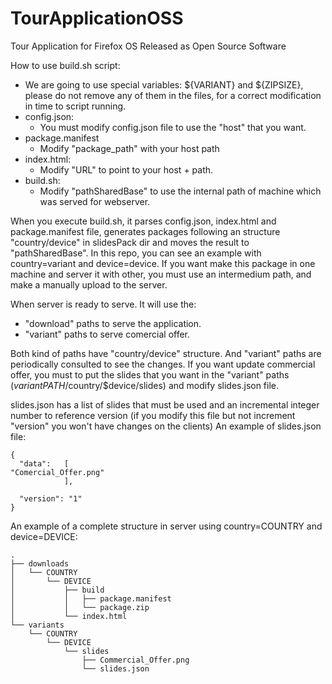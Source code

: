 TourApplicationOSS
==================

Tour Application for Firefox OS Released as Open Source Software


How to use build.sh script:
- We are going to use special variables: ${VARIANT} and ${ZIPSIZE}, please do not remove any of them in the files, for a correct modification in time to script running.
- config.json:
	- You must modify config.json file to use the "host" that you want.
- package.manifest
	- Modify "package_path" with your host path
- index.html:
	- Modify "URL" to point to your host + path.
- build.sh:
	- Modify "pathSharedBase" to use the internal path of machine which was served for webserver.

When you execute build.sh, it parses config.json, index.html and package.manifest file, generates packages following an structure "country/device" in slidesPack dir and moves the result to "pathSharedBase". In this repo, you can see an example with country=variant and device=device.
If you want make this package in one machine and server it with other, you must use an intermedium path, and make a manually upload to the server.

When server is ready to serve. It will use the:
- "download" paths to serve the application.
- "variant" paths to serve comercial offer.

Both kind of paths have "country/device" structure. And "variant" paths are periodically consulted to see the changes.
If you want update commercial offer, you must to put the slides that you want in the "variant" paths ($variantPATH/$country/$device/slides) and modify slides.json file.

slides.json has a list of slides that must be used and an incremental integer number to reference version (if you modify this file but not increment "version" you won't have changes on the clients)
An example of slides.json file:
```
{
  "data":   [
"Comercial_Offer.png"
            ],

  "version": "1"
}
```
An example of a complete structure in server using country=COUNTRY and device=DEVICE:
```
.
├── downloads
│   └── COUNTRY
│       └── DEVICE
│           ├── build
│           │   ├── package.manifest
│           │   └── package.zip
│           └── index.html
└── variants
    └── COUNTRY
        └── DEVICE
            └── slides
                ├── Commercial_Offer.png
                └── slides.json
```

